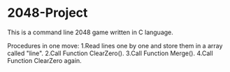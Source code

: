 # 2048-Project
This is a command line 2048 game written in C language.

Procedures in one move:
1.Read lines one by one and store them in a array called "line".
2.Call Function ClearZero().
3.Call Function Merge().
4.Call Function ClearZero again.
